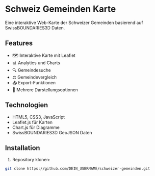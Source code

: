 # Schweiz Gemeinden Karte

Eine interaktive Web-Karte der Schweizer Gemeinden basierend auf SwissBOUNDARIES3D Daten.

## Features

- 🗺️ Interaktive Karte mit Leaflet
- 📊 Analytics und Charts
- 🔍 Gemeindesuche
- ⚖️ Gemeindevergleich
- 📤 Export-Funktionen
- 🎨 Mehrere Darstellungsoptionen

## Technologien

- HTML5, CSS3, JavaScript
- Leaflet.js für Karten
- Chart.js für Diagramme
- SwissBOUNDARIES3D GeoJSON Daten

## Installation

1. Repository klonen:
```bash
git clone https://github.com/DEIN_USERNAME/schweizer-gemeinden.git